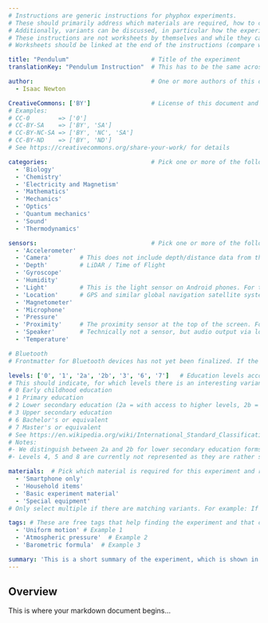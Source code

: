 ```yaml
---
# Instructions are generic instructions for phyphox experiments.
# These should primarily address which materials are required, how to conduct the experiment, which results can be expected, which problems to expect and how to troubleshoot them.
# Additionally, variants can be discussed, in particular how the experiment can be used to cover different subjects and student levels.
# These instructions are not worksheets by themselves and while they can be used by students, they do not directly address students.
# Worksheets should be linked at the end of the instructions (compare with existing experiments).

title: "Pendulum"                       # Title of the experiment
translationKey: "Pendulum Instruction"  # This has to be the same across all translations of the same instructions and allows linking to different language versions despite them having different titles

author:                                 # One or more authors of this document (i.e. your name and anyone who contributed)
  - Isaac Newton

CreativeCommons: ['BY']                 # License of this document and embedded materials (images). This should be a Creative Commons licence. Make this an array of the different CC modules that apply.
# Examples:
# CC-0        => ['0']
# CC-BY-SA    => ['BY', 'SA']
# CC-BY-NC-SA => ['BY', 'NC', 'SA']
# CC-BY-ND    => ['BY', 'ND']
# See https://creativecommons.org/share-your-work/ for details

categories:                             # Pick one or more of the following and remove the others. Do not translate them. Get in touch with the phyphox team before adding new categories or if an item is not automatically translated in the final document
  - 'Biology'
  - 'Chemistry'
  - 'Electricity and Magnetism'
  - 'Mathematics'
  - 'Mechanics'
  - 'Optics'
  - 'Quantum mechanics'
  - 'Sound'
  - 'Thermodynamics'

sensors:                                # Pick one or more of the following and remove the others. Do not translate them. Get in touch with the phyphox team before adding new sensor types or if an item is not automatically translated in the final document
  - 'Accelerometer'
  - 'Camera'        # This does not include depth/distance data from the camera. See "depth"
  - 'Depth'         # LiDAR / Time of Flight
  - 'Gyroscope'
  - 'Humidity'
  - 'Light'         # This is the light sensor on Android phones. For the camera see "Camera"
  - 'Location'      # GPS and similar global navigation satellite systems
  - 'Magnetometer'
  - 'Microphone'
  - 'Pressure'
  - 'Proximity'     # The proximity sensor at the top of the screen. For LiDAR / Time of flight sensors that are part of the camera system see "depth"
  - 'Speaker'       # Technically not a sensor, but audio output via loud speaker or connected headphones
  - 'Temperature'

# Bluetooth
# Frontmatter for Bluetooth devices has not yet been finalized. If the experiment uses Bluetooth, please get in touch with the phyphox team first.

levels: ['0', '1', '2a', '2b', '3', '6', '7']   # Education levels according to ISCED-2011
# This should indicate, for which levels there is an interesting variant of the experiment.
# 0 Early childhood education
# 1 Primary education
# 2 Lower secondary education (2a = with access to higher levels, 2b = without access to higher levels)
# 3 Upper secondary education
# 6 Bachelor's or equivalent
# 7 Master's or equivalent
# See https://en.wikipedia.org/wiki/International_Standard_Classification_of_Education or https://uis.unesco.org/en/topic/international-standard-classification-education-isced for details.
# Notes:
#- We distinguish between 2a and 2b for lower secondary education forms that either focus to prepare students to continue with upper secondary education (2a) or that emphasize a path to vocational training (2b)
#- Levels 4, 5 and 8 are currently not represented as they are rather specific. Let us know if you have a use case for this.

materials:  # Pick which material is required for this experiment and remove the others. Do not translate them.
  - 'Smartphone only'
  - 'Household items'
  - 'Basic experiment material'
  - 'Special equipment'
# Only select multiple if there are matching variants. For example: If an experiment requires a stand (basic experiment material) and a plastic bag (household items), only select "basic experiment material". However, if there is a variant that requires a stand and an independent variant that only requires a plastic bag, select both categories.

tags: # These are free tags that help finding the experiment and that can be used in cloud tags. In contrast to the other items you can freely define them and they should be in the language of the document!
  - 'Uniform motion' # Example 1
  - 'Atmospheric pressure'  # Example 2
  - 'Barometric formula'  # Example 3

summary: 'This is a short summary of the experiment, which is shown in listings with multiple experiments.'
---
```


## Overview

This is where your markdown document begins...


